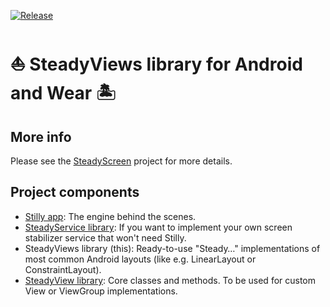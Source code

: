 [![Release](https://jitpack.io/v/Sublimis/SteadyViews.svg)](https://jitpack.io/#Sublimis/SteadyViews)

# ⛵ SteadyViews library for Android and Wear 🏝️


## More info

Please see the [SteadyScreen](https://github.com/Sublimis/SteadyScreen) project for more details.


## Project components

- [Stilly app](https://play.google.com/store/apps/details?id=com.sublimis.steadyscreen): The engine behind the scenes.
- [SteadyService library](https://github.com/Sublimis/SteadyService): If you want to implement your own screen stabilizer service that won't need Stilly.
- SteadyViews library (this): Ready-to-use "Steady…" implementations of most common Android layouts (like e.g. LinearLayout or ConstraintLayout).
- [SteadyView library](https://github.com/Sublimis/SteadyView): Core classes and methods. To be used for custom View or ViewGroup implementations.
